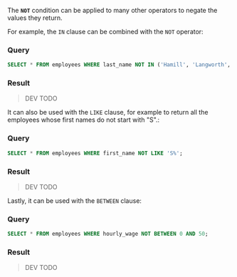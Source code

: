 The **`NOT`** condition can be applied to many other operators to negate the values they return.

For example, the `IN` clause can be combined with the `NOT` operator:

### Query

```sql
SELECT * FROM employees WHERE last_name NOT IN ('Hamill', 'Langworth', 'Sauer');
```

### Result

> DEV TODO

It can also be used with the `LIKE` clause, for example to return all the employees whose first names do not start with "S".:

### Query

```sql
SELECT * FROM employees WHERE first_name NOT LIKE 'S%';
```
### Result

> DEV TODO

Lastly, it can be used with the `BETWEEN` clause:

### Query

```sql
SELECT * FROM employees WHERE hourly_wage NOT BETWEEN 0 AND 50;
```

### Result

> DEV TODO





